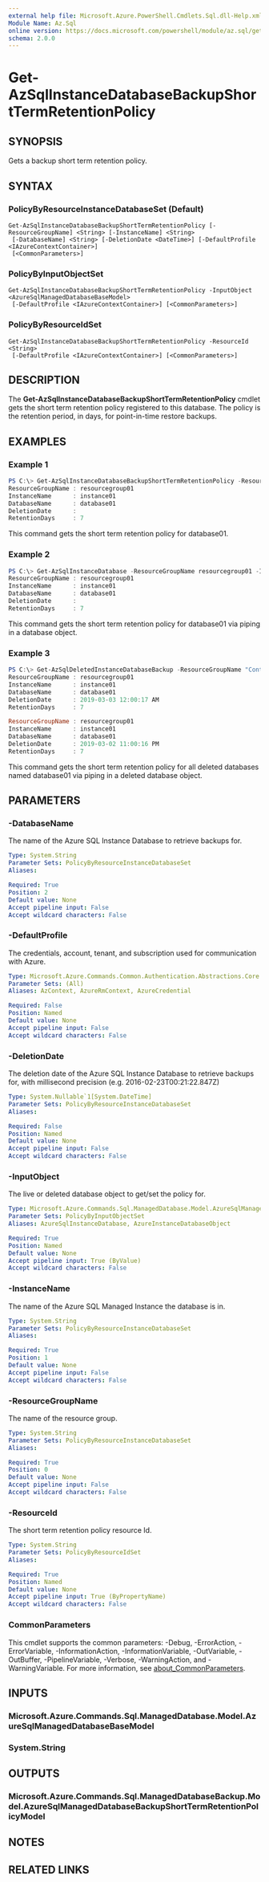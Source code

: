 ```yaml
---
external help file: Microsoft.Azure.PowerShell.Cmdlets.Sql.dll-Help.xml
Module Name: Az.Sql
online version: https://docs.microsoft.com/powershell/module/az.sql/get-azsqlinstancedatabasebackupshorttermretentionpolicy
schema: 2.0.0
---
```


# Get-AzSqlInstanceDatabaseBackupShortTermRetentionPolicy

## SYNOPSIS
Gets a backup short term retention policy.

## SYNTAX

### PolicyByResourceInstanceDatabaseSet (Default)
```
Get-AzSqlInstanceDatabaseBackupShortTermRetentionPolicy [-ResourceGroupName] <String> [-InstanceName] <String>
 [-DatabaseName] <String> [-DeletionDate <DateTime>] [-DefaultProfile <IAzureContextContainer>]
 [<CommonParameters>]
```

### PolicyByInputObjectSet
```
Get-AzSqlInstanceDatabaseBackupShortTermRetentionPolicy -InputObject <AzureSqlManagedDatabaseBaseModel>
 [-DefaultProfile <IAzureContextContainer>] [<CommonParameters>]
```

### PolicyByResourceIdSet
```
Get-AzSqlInstanceDatabaseBackupShortTermRetentionPolicy -ResourceId <String>
 [-DefaultProfile <IAzureContextContainer>] [<CommonParameters>]
```

## DESCRIPTION
The **Get-AzSqlInstanceDatabaseBackupShortTermRetentionPolicy** cmdlet gets the short term retention policy registered to this database.
The policy is the retention period, in days, for point-in-time restore backups.

## EXAMPLES

### Example 1
```powershell
PS C:\> Get-AzSqlInstanceDatabaseBackupShortTermRetentionPolicy -ResourceGroupName resourcegroup01 -InstanceName instance01 -DatabaseName database01
ResourceGroupName : resourcegroup01
InstanceName      : instance01
DatabaseName      : database01
DeletionDate      :
RetentionDays     : 7
```

This command gets the short term retention policy for database01.

### Example 2
```powershell
PS C:\> Get-AzSqlInstanceDatabase -ResourceGroupName resourcegroup01 -InstanceName instance01 -DatabaseName database01 | Get-AzSqlInstanceDatabaseBackupShortTermRetentionPolicy
ResourceGroupName : resourcegroup01
InstanceName      : instance01
DatabaseName      : database01
DeletionDate      :
RetentionDays     : 7
```

This command gets the short term retention policy for database01 via piping in a database object.

### Example 3
```powershell
PS C:\> Get-AzSqlDeletedInstanceDatabaseBackup -ResourceGroupName "ContosoResourceGroup" -InstanceName "ContosoServer" -DatabaseName "DB1" | Get-AzSqlInstanceDatabaseBackupShortTermRetentionPolicy
ResourceGroupName : resourcegroup01
InstanceName      : instance01
DatabaseName      : database01
DeletionDate      : 2019-03-03 12:00:17 AM
RetentionDays     : 7

ResourceGroupName : resourcegroup01
InstanceName      : instance01
DatabaseName      : database01
DeletionDate      : 2019-03-02 11:00:16 PM
RetentionDays     : 7
```

This command gets the short term retention policy for all deleted databases named database01 via piping in a deleted database object.

## PARAMETERS

### -DatabaseName
The name of the Azure SQL Instance Database to retrieve backups for.

```yaml
Type: System.String
Parameter Sets: PolicyByResourceInstanceDatabaseSet
Aliases:

Required: True
Position: 2
Default value: None
Accept pipeline input: False
Accept wildcard characters: False
```

### -DefaultProfile
The credentials, account, tenant, and subscription used for communication with Azure.

```yaml
Type: Microsoft.Azure.Commands.Common.Authentication.Abstractions.Core.IAzureContextContainer
Parameter Sets: (All)
Aliases: AzContext, AzureRmContext, AzureCredential

Required: False
Position: Named
Default value: None
Accept pipeline input: False
Accept wildcard characters: False
```

### -DeletionDate
The deletion date of the Azure SQL Instance Database to retrieve backups for, with millisecond precision (e.g.
2016-02-23T00:21:22.847Z)

```yaml
Type: System.Nullable`1[System.DateTime]
Parameter Sets: PolicyByResourceInstanceDatabaseSet
Aliases:

Required: False
Position: Named
Default value: None
Accept pipeline input: False
Accept wildcard characters: False
```

### -InputObject
The live or deleted database object to get/set the policy for.

```yaml
Type: Microsoft.Azure.Commands.Sql.ManagedDatabase.Model.AzureSqlManagedDatabaseBaseModel
Parameter Sets: PolicyByInputObjectSet
Aliases: AzureSqlInstanceDatabase, AzureInstanceDatabaseObject

Required: True
Position: Named
Default value: None
Accept pipeline input: True (ByValue)
Accept wildcard characters: False
```

### -InstanceName
The name of the Azure SQL Managed Instance the database is in.

```yaml
Type: System.String
Parameter Sets: PolicyByResourceInstanceDatabaseSet
Aliases:

Required: True
Position: 1
Default value: None
Accept pipeline input: False
Accept wildcard characters: False
```

### -ResourceGroupName
The name of the resource group.

```yaml
Type: System.String
Parameter Sets: PolicyByResourceInstanceDatabaseSet
Aliases:

Required: True
Position: 0
Default value: None
Accept pipeline input: False
Accept wildcard characters: False
```

### -ResourceId
The short term retention policy resource Id.

```yaml
Type: System.String
Parameter Sets: PolicyByResourceIdSet
Aliases:

Required: True
Position: Named
Default value: None
Accept pipeline input: True (ByPropertyName)
Accept wildcard characters: False
```

### CommonParameters
This cmdlet supports the common parameters: -Debug, -ErrorAction, -ErrorVariable, -InformationAction, -InformationVariable, -OutVariable, -OutBuffer, -PipelineVariable, -Verbose, -WarningAction, and -WarningVariable. For more information, see [about_CommonParameters](http://go.microsoft.com/fwlink/?LinkID=113216).

## INPUTS

### Microsoft.Azure.Commands.Sql.ManagedDatabase.Model.AzureSqlManagedDatabaseBaseModel

### System.String

## OUTPUTS

### Microsoft.Azure.Commands.Sql.ManagedDatabaseBackup.Model.AzureSqlManagedDatabaseBackupShortTermRetentionPolicyModel

## NOTES

## RELATED LINKS
